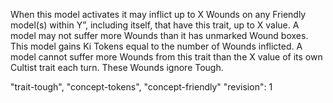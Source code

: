 When this model activates it may inflict up to X Wounds on any Friendly model(s) within Y”, including itself, that have this trait, up to X value.
A model may not suffer more Wounds than it has unmarked Wound boxes.
This model gains Ki Tokens equal to the number of Wounds inflicted.
A model cannot suffer more Wounds from this trait than the X value of its own Cultist trait each turn.
These Wounds ignore Tough.

"trait-tough", "concept-tokens", "concept-friendly"
"revision": 1